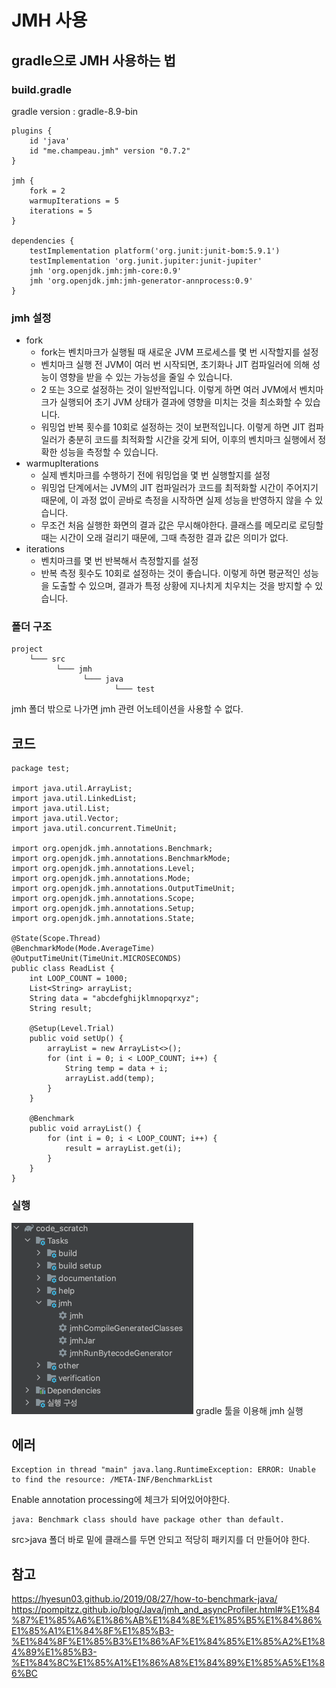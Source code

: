 # JMH 사용
## gradle으로 JMH 사용하는 법
### build.gradle
gradle version  : gradle-8.9-bin
```commandline
plugins {
    id 'java'
    id "me.champeau.jmh" version "0.7.2"
}

jmh {
    fork = 2
    warmupIterations = 5
    iterations = 5
}

dependencies {
    testImplementation platform('org.junit:junit-bom:5.9.1')
    testImplementation 'org.junit.jupiter:junit-jupiter'
    jmh 'org.openjdk.jmh:jmh-core:0.9'
    jmh 'org.openjdk.jmh:jmh-generator-annprocess:0.9'
}
```

### jmh 설정
- fork
  - fork는 벤치마크가 실행될 때 새로운 JVM 프로세스를 몇 번 시작할지를 설정
  - 벤치마크 실행 전 JVM이 여러 번 시작되면, 초기화나 JIT 컴파일러에 의해 성능이 영향을 받을 수 있는 가능성을 줄일 수 있습니다.
  - 2 또는 3으로 설정하는 것이 일반적입니다. 이렇게 하면 여러 JVM에서 벤치마크가 실행되어 초기 JVM 상태가 결과에 영향을 미치는 것을 최소화할 수 있습니다.
  - 워밍업 반복 횟수를 10회로 설정하는 것이 보편적입니다. 이렇게 하면 JIT 컴파일러가 충분히 코드를 최적화할 시간을 갖게 되어, 이후의 벤치마크 실행에서 정확한 성능을 측정할 수 있습니다.
- warmupIterations
  - 실제 벤치마크를 수행하기 전에 워밍업을 몇 번 실행할지를 설정
  - 워밍업 단계에서는 JVM의 JIT 컴파일러가 코드를 최적화할 시간이 주어지기 때문에, 이 과정 없이 곧바로 측정을 시작하면 실제 성능을 반영하지 않을 수 있습니다.
  - 무조건 처음 실행한 화면의 결과 값은 무시해야한다. 클래스를 메모리로 로딩할때는 시간이 오래 걸리기 때문에, 그때 측정한 결과 값은 의미가 없다. 
- iterations
  - 벤치마크를 몇 번 반복해서 측정할지를 설정 
  - 반복 측정 횟수도 10회로 설정하는 것이 좋습니다. 이렇게 하면 평균적인 성능을 도출할 수 있으며, 결과가 특정 상황에 지나치게 치우치는 것을 방지할 수 있습니다.

### 폴더 구조
```commandline
project
    └─── src
          └─── jmh
                └─── java
                       └─── test
```
jmh 폴더 밖으로 나가면 jmh 관련 어노테이션을 사용할 수 없다.

## 코드
```commandline
package test;

import java.util.ArrayList;
import java.util.LinkedList;
import java.util.List;
import java.util.Vector;
import java.util.concurrent.TimeUnit;

import org.openjdk.jmh.annotations.Benchmark;
import org.openjdk.jmh.annotations.BenchmarkMode;
import org.openjdk.jmh.annotations.Level;
import org.openjdk.jmh.annotations.Mode;
import org.openjdk.jmh.annotations.OutputTimeUnit;
import org.openjdk.jmh.annotations.Scope;
import org.openjdk.jmh.annotations.Setup;
import org.openjdk.jmh.annotations.State;

@State(Scope.Thread)
@BenchmarkMode(Mode.AverageTime)
@OutputTimeUnit(TimeUnit.MICROSECONDS)
public class ReadList {
	int LOOP_COUNT = 1000;
	List<String> arrayList;
	String data = "abcdefghijklmnopqrxyz";
	String result;

	@Setup(Level.Trial)
	public void setUp() {
		arrayList = new ArrayList<>();
		for (int i = 0; i < LOOP_COUNT; i++) {
			String temp = data + i;
			arrayList.add(temp);
		}
	}

	@Benchmark
	public void arrayList() {
		for (int i = 0; i < LOOP_COUNT; i++) {
			result = arrayList.get(i);
		}
	}
}

```

### 실행
![img_1.png](img_1.png)
gradle 툴을 이용해 jmh 실행

## 에러
```
Exception in thread "main" java.lang.RuntimeException: ERROR: Unable to find the resource: /META-INF/BenchmarkList
```
Enable annotation processing에 체크가 되어있어야한다.

```commandline
java: Benchmark class should have package other than default.
```
src>java 폴더 바로 밑에 클래스를 두면 안되고 적당히 패키지를 더 만들어야 한다.


## 참고
https://hyesun03.github.io/2019/08/27/how-to-benchmark-java/
https://pompitzz.github.io/blog/Java/jmh_and_asyncProfiler.html#%E1%84%87%E1%85%A6%E1%86%AB%E1%84%8E%E1%85%B5%E1%84%86%E1%85%A1%E1%84%8F%E1%85%B3-%E1%84%8F%E1%85%B3%E1%86%AF%E1%84%85%E1%85%A2%E1%84%89%E1%85%B3-%E1%84%8C%E1%85%A1%E1%86%A8%E1%84%89%E1%85%A5%E1%86%BC